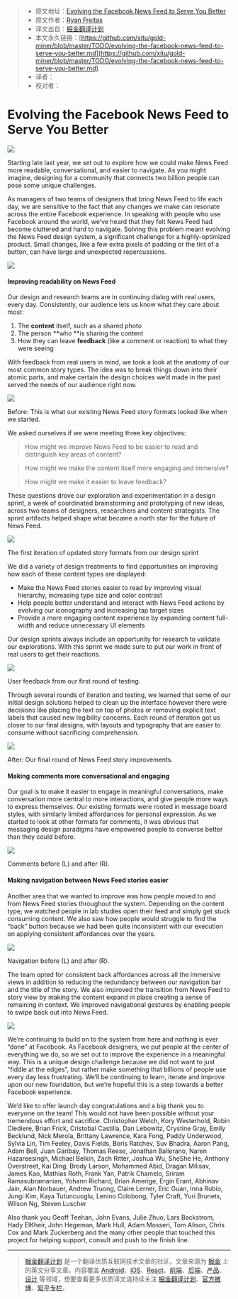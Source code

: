 
  > * 原文地址：[Evolving the Facebook News Feed to Serve You Better](https://medium.com/facebook-design/evolving-the-facebook-news-feed-to-serve-you-better-f844a5cb903d)
  > * 原文作者：[Ryan Freitas](https://medium.com/@ryanchris)
  > * 译文出自：[掘金翻译计划](https://github.com/xitu/gold-miner)
  > * 本文永久链接：[https://github.com/xitu/gold-miner/blob/master/TODO/evolving-the-facebook-news-feed-to-serve-you-better.md](https://github.com/xitu/gold-miner/blob/master/TODO/evolving-the-facebook-news-feed-to-serve-you-better.md)
  > * 译者：
  > * 校对者：

  # Evolving the Facebook News Feed to Serve You Better

  ![](https://cdn-images-1.medium.com/max/2000/1*jQtKO4-gLZ1Y937qKDupKQ.jpeg)

Starting late last year, we set out to explore how we could make News Feed more readable, conversational, and easier to navigate. As you might imagine, designing for a community that connects two billion people can pose some unique challenges.

As managers of two teams of designers that bring News Feed to life each day, we are sensitive to the fact that any changes we make can resonate across the entire Facebook experience. In speaking with people who use Facebook around the world, we’ve heard that they felt News Feed had become cluttered and hard to navigate. Solving this problem meant evolving the News Feed design system, a significant challenge for a highly-optimized product. Small changes, like a few extra pixels of padding or the tint of a button, can have large and unexpected repercussions.

[![](https://fb-s-b-a.akamaihd.net/h-ak-fbx/v/t15.0-10/20903038_10155513750176390_6456020927531450368_n.jpg?oh=dc35a79787ee18078e1890f7f255d086&oe=5A37A267&__gda__=1508549353_65f797c69507a2979e014c72da9f149c)](https://www.facebook.com/v2.3/plugins/post.php?app_id=52049637695&channel=https%3A%2F%2Fstaticxx.facebook.com%2Fconnect%2Fxd_arbiter%2Fr%2FXBwzv5Yrm_1.js%3Fversion%3D42%23cb%3Dfa753d97d77ac8%26domain%3Dcdn.embedly.com%26origin%3Dhttps%253A%252F%252Fcdn.embedly.com%252Ff32992607cee04c%26relation%3Dparent.parent&container_width=700&href=https%3A%2F%2Fwww.facebook.com%2Fdesign%2Fvideos%2F10155513748726390%2F&locale=en_US&sdk=joey&width=700)

#### Improving readability on News Feed

Our design and research teams are in continuing dialog with real users, every day. Consistently, our audience lets us know what they care about most:

1. The **content** itself, such as a shared photo
2. The person **who **is sharing the content
3. How they can leave **feedback** (like a comment or reaction) to what they were seeing

With feedback from real users in mind, we took a look at the anatomy of our most common story types. The idea was to break things down into their atomic parts, and make certain the design choices we’d made in the past served the needs of our audience right now.

![](https://cdn-images-1.medium.com/max/2000/1*vQMq6O3HmzHVPP5twX5TiQ.png)

Before: This is what our existing News Feed story formats looked like when we started.

We asked ourselves if we were meeting three key objectives:

> How might we improve News Feed to be easier to read and distinguish key areas of content?

> How might we make the content itself more engaging and immersive?

> How might we make it easier to leave feedback?

These questions drove our exploration and experimentation in a design sprint, a week of coordinated brainstorming and prototyping of new ideas, across two teams of designers, researchers and content strategists. The sprint artifacts helped shape what became a north star for the future of News Feed.

![](https://cdn-images-1.medium.com/max/2000/1*-Kkl2bNRuk02FZ7tMipTEw.png)

The first iteration of updated story formats from our design sprint

We did a variety of design treatments to find opportunities on improving how each of these content types are displayed:

- Make the News Feed stories easier to read by improving visual hierarchy, increasing type size and color contrast
- Help people better understand and interact with News Feed actions by evolving our iconography and increasing tap target sizes
- Provide a more engaging content experience by expanding content full-width and reduce unnecessary UI elements

Our design sprints always include an opportunity for research to validate our explorations. With this sprint we made sure to put our work in front of real users to get their reactions.

![](https://cdn-images-1.medium.com/max/2000/1*COSpLOU6nblSxB45OzKIUQ.png)

User feedback from our first round of testing.

Through several rounds of iteration and testing, we learned that some of our initial design solutions helped to clean up the interface however there were decisions like placing the text on top of photos or removing explicit text labels that caused new legibility concerns. Each round of iteration got us closer to our final designs, with layouts and typography that are easier to consume without sacrificing comprehension.

![](https://cdn-images-1.medium.com/max/2000/1*KMsUJuKyk8UeWqt6PDOm-A.png)

After: Our final round of News Feed story improvements.

#### Making comments more conversational and engaging

Our goal is to make it easier to engage in meaningful conversations, make conversation more central to more interactions, and give people more ways to express themselves. Our existing formats were rooted in message board styles, with similarly limited affordances for personal expression. As we started to look at other formats for comments, it was obvious that messaging design paradigms have empowered people to converse better than they could before.

![](https://cdn-images-1.medium.com/max/2000/1*wVbXLamvms92BPrapEBigw.png)

Comments before (L) and after (R).

#### Making navigation between News Feed stories easier

Another area that we wanted to improve was how people moved to and from News Feed stories throughout the system. Depending on the content type, we watched people in lab studies open their feed and simply get stuck consuming content. We also saw how people would struggle to find the “back” button because we had been quite inconsistent with our execution on applying consistent affordances over the years.

![](https://cdn-images-1.medium.com/max/2000/1*pzPdxt8EiRfeJ8tfSlgLqA.png)

Navigation before (L) and after (R).

The team opted for consistent back affordances across all the immersive views in addition to reducing the redundancy between our navigation bar and the title of the story. We also improved the transition from News Feed to story view by making the content expand in place creating a sense of remaining in context. We improved navigational gestures by enabling people to swipe back out into News Feed.

[![](https://fb-s-d-a.akamaihd.net/h-ak-fbx/v/t15.0-10/20884290_10155513754036390_2163201085114679296_n.jpg?oh=054fbfb96418565834359c970c76b092&oe=5A1F9814&__gda__=1512720282_b3d048b53c0060bfcabd3f090b8a4b86)](https://medium.com/media/dd89d805e790715d32a15a67ce6e814d?postId=f844a5cb903d)

We’re continuing to build on to the system from here and nothing is ever “done” at Facebook. As Facebook designers, we put people at the center of everything we do, so we set out to improve the experience in a meaningful way. This is a unique design challenge because we did not want to just “fiddle at the edges”, but rather make something that billions of people use every day less frustrating. We’ll be continuing to learn, iterate and improve upon our new foundation, but we’re hopeful this is a step towards a better Facebook experience.

We’d like to offer launch day congratulations and a big thank you to everyone on the team! This would not have been possible without your tremendous effort and sacrifice. Christopher Welch, Kory Westerhold, Robin Clediere, Brian Frick, Cristobal Castilla, Dan Lebowitz, Crystine Gray, Emily Becklund, Nick Merola, Brittany Lawrence, Kara Fong, Paddy Underwood, Sylvia Lin, Tim Feeley, Davis Fields, Boris Ratchev, Suv Bhadra, Aaron Pang, Adam Bell, Juan Garibay, Thomas Reese, Jonathan Ballerano, Naren Hazareesingh, Michael Belkin, Zach Ritter, Joshua Wu, SheShe He, Anthony Overstreet, Kai Ding, Brody Larson, Mohammed Abid, Dragan Milisav, James Kao, Mathias Roth, Frank Yan, Patrik Chamelo, Sriram Ramasubramanian, Yohann Richard, Brian Amerige, Ergin Erant, Abhinav Jain, Alan Norbauer, Andrew Truong, Claire Lerner, Eric Guan, Inna Rubio, Jungi Kim, Kaya Tutuncuoglu, Lenino Colobong, Tyler Craft, Yuri Brunets, Wilson Ng, Steven Luscher

Also thank you Geoff Teehan, John Evans, Julie Zhuo, Lars Backstrom, Hady ElKheir, John Hegeman, Mark Hull, Adam Mosseri, Tom Alison, Chris Cox and Mark Zuckerberg and the many other people that touched this project for helping support, consult and push to the finish line.


  ---

  > [掘金翻译计划](https://github.com/xitu/gold-miner) 是一个翻译优质互联网技术文章的社区，文章来源为 [掘金](https://juejin.im) 上的英文分享文章。内容覆盖 [Android](https://github.com/xitu/gold-miner#android)、[iOS](https://github.com/xitu/gold-miner#ios)、[React](https://github.com/xitu/gold-miner#react)、[前端](https://github.com/xitu/gold-miner#前端)、[后端](https://github.com/xitu/gold-miner#后端)、[产品](https://github.com/xitu/gold-miner#产品)、[设计](https://github.com/xitu/gold-miner#设计) 等领域，想要查看更多优质译文请持续关注 [掘金翻译计划](https://github.com/xitu/gold-miner)、[官方微博](http://weibo.com/juejinfanyi)、[知乎专栏](https://zhuanlan.zhihu.com/juejinfanyi)。
  
